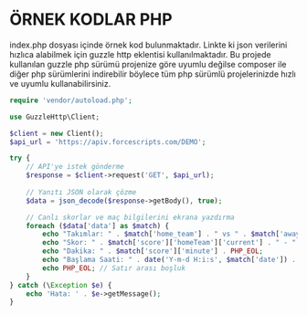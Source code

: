 # ÖRNEK KODLAR PHP

index.php dosyası içinde örnek kod bulunmaktadır. Linkte ki json verilerini hızlıca alabilmek için guzzle http eklentisi kullanılmaktadır. Bu projede kullanılan guzzle php sürümü projenize göre uyumlu değilse composer ile diğer php sürümlerini indirebilir böylece tüm php sürümlü projelerinizde hızlı ve uyumlu kullanabilirsiniz.

```php
require 'vendor/autoload.php';

use GuzzleHttp\Client;

$client = new Client();
$api_url = 'https://apiv.forcescripts.com/DEMO';

try {
    // API'ye istek gönderme
    $response = $client->request('GET', $api_url);
    
    // Yanıtı JSON olarak çözme
    $data = json_decode($response->getBody(), true);

    // Canlı skorlar ve maç bilgilerini ekrana yazdırma
    foreach ($data['data'] as $match) {
        echo "Takımlar: " . $match['home_team'] . " vs " . $match['away_team'] . PHP_EOL;
        echo "Skor: " . $match['score']['homeTeam']['current'] . " - " . $match['score']['awayTeam']['current'] . PHP_EOL;
        echo "Dakika: " . $match['score']['minute'] . PHP_EOL;
        echo "Başlama Saati: " . date('Y-m-d H:i:s', $match['date']) . PHP_EOL;
        echo PHP_EOL; // Satır arası boşluk
    }
} catch (\Exception $e) {
    echo 'Hata: ' . $e->getMessage();
}
